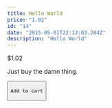 ```yaml
---
title: Hello World
price: "1.02"
id: "14"
date: "2015-05-01T22:12:03.284Z"
description: "Hello World"
---
```


<section>
  <p className="price">$1.02</p>
  <p>Just buy the damn thing.</p>
  <button
    class="snipcart-add-item"
    data-item-id="14"
    data-item-price="1.02"
    data-item-url="https://tmhuyett.github.io/em/hello-world/"
    data-item-name="Antique Coke">
    
    Add to cart
  </button>
</section>